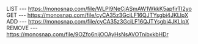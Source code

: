 LIST --- https://monosnap.com/file/WLPI9NeCjASmAW1WkkK5apfirTI2yo
GET --- https://monosnap.com/file/cyCA35z3GciLF16QJTYsgbi4JKLlpX
ADD --- https://monosnap.com/file/cyCA35z3GciLF16QJTYsgbi4JKLlpX
REMOVE --- https://monosnap.com/file/9OZfo6nijOOAyHsNsAVOTnibxkbHDr
